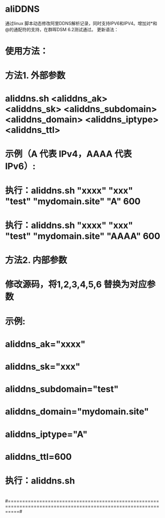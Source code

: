 # aliDDNS
通过linux 脚本动态修改阿里DDNS解析记录，同时支持IPV6和IPV4。增加对*和@的通配符的支持，在群晖DSM 6.2测试通过。
更新语法：

# 使用方法：
#
# 方法1. 外部参数
# aliddns.sh <aliddns_ak> <aliddns_sk> <aliddns_subdomain> <aliddns_domain> <aliddns_iptype> <aliddns_ttl>
# 示例（A 代表 IPv4，AAAA 代表 IPv6）: 
# 执行：aliddns.sh "xxxx" "xxx" "test" "mydomain.site" "A" 600
# 执行：aliddns.sh "xxxx" "xxx" "test" "mydomain.site" "AAAA" 600
#
# 方法2. 内部参数
# 修改源码，将$1,$2,$3,$4,$5,$6 替换为对应参数
# 
# 示例: 
# aliddns_ak="xxxx"
# aliddns_sk="xxx"
# aliddns_subdomain="test"
# aliddns_domain="mydomain.site"
# aliddns_iptype="A"
# aliddns_ttl=600 
# 执行：aliddns.sh
#
#================================================================================================================#
